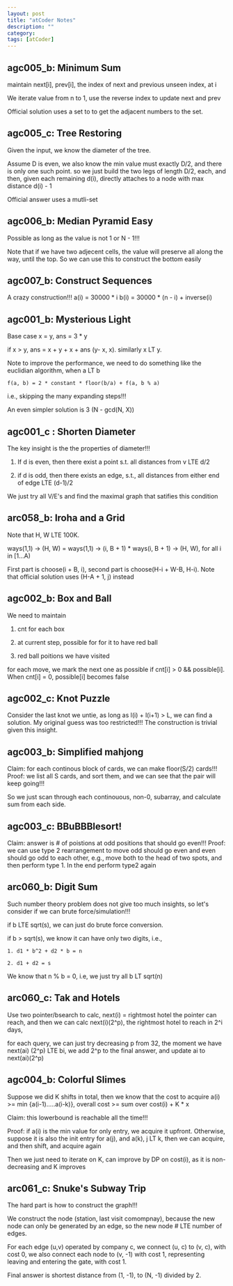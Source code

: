 ```yaml
---
layout: post
title: "atCoder Notes" 
description: ""
category: 
tags: [atCoder]
---
```


agc005_b: Minimum Sum
----------
maintain next[i], prev[i], the index of next and previous unseen index, at i 

We iterate value from n to 1, use the reverse index to update next and prev

Official solution uses a set to to get the adjacent numbers to the set.


agc005_c: Tree Restoring
---------
Given the input, we know the diameter of the tree.

Assume D is even, we also know the min value must exactly D/2, and there is only one such point. so we just build the two legs of length D/2, each, and then, given each remaining d(i), directly attaches to a node with max distance d(i) - 1 

Official answer uses a mutli-set

agc006_b: Median Pyramid Easy
---------
Possible as long as the value is not 1 or N - 1!!!

Note that if we have two adjecent cells, the value will preserve all along the way, until the top. So we can use this to construct the bottom easily


agc007_b: Construct Sequences
----------
A crazy construction!!!
a(i) = 30000 * i 
b(i) = 30000 * (n - i) + inverse(i)

agc001_b: Mysterious Light
----------
Base case x = y, ans = 3 * y

if x > y, ans  = x + y + x + ans (y- x, x). similarly x LT y.

Note to improve the performance, we need to do something like the euclidian algorithm, when a LT b

```
f(a, b) = 2 * constant * floor(b/a) + f(a, b % a)
```
i.e., skipping the many expanding steps!!!

An even simpler solution is 3 (N - gcd(N, X))

agc001_c : Shorten Diameter
---------
The key insight is the the properties of diameter!!!

1. If d is even, then there exist a point s.t. all distances from v LTE d/2

2. if d is odd, then there exists an edge, s.t., all distances from either end of edge LTE (d-1)/2

We just try all V/E's and find the maximal graph that satifies this condition 


arc058_b: Iroha and a Grid
----------
Note that H, W LTE 100K.  

ways(1,1) -> (H, W) = ways(1,1) -> (i, B + 1) *  ways(i, B + 1) -> (H, W), for all i in [1...A)

First part is choose(i + B, i), second part is choose(H-i + W-B, H-i). Note that official solution uses  (H-A + 1, j) instead



agc002_b: Box and Ball
--------
We need to maintain 
1. cnt for each box

2. at current step, possible for for it to have red ball

3. red ball poitions we have visited

for each move, we mark the next one as possible if cnt[i] > 0 && possible[i]. When cnt[i] = 0, possible[i] becomes false


agc002_c: Knot Puzzle
---------
Consider the last knot we untie, as long as l(i) + l(i+1) > L, we can find a solution. My original guess was too restricted!!! The construction is trivial given this insight.


agc003_b: Simplified mahjong
---------
Claim: for each continous block of cards, we can make floor(S/2) cards!!!
Proof: we list all S cards, and sort them, and we can see that the pair will keep going!!!

So we just scan through each continouous, non-0, subarray, and calculate sum from each side.


agc003_c: BBuBBBlesort!
--------
Claim: answer is # of poistions at odd positions that should go even!!!
Proof: we can use type 2 rearrangement to move odd should go even and even should go odd to each other, e.g., move both to the head of two spots, and then perform type 1. In the end perform type2 again

arc060_b: Digit Sum
--------
Such number theory problem does not give too much insights, so let's consider if we can brute force/simulation!!!

if b LTE sqrt(s), we can just do brute force conversion. 

if b > sqrt(s), we know it can have only two digits, i.e., 

```
1. d1 * b^2 + d2 * b = n

2. d1 + d2 = s
```

We know that n % b = 0, i.e, we just try all b LT sqrt(n)


arc060_c: Tak and Hotels
-------
Use two pointer/bsearch to calc, next(i) = rightmost hotel the pointer can reach, and then we can calc next(i)(2^p), the rightmost hotel to reach in 2^i days,

for each query, we can just try decreasing p from 32, the moment we have next(ai) (2^p) LTE bi, we add 2^p to the final answer, and update ai to next(ai)(2^p)

agc004_b: Colorful Slimes 
--------
Suppose we did K shifts in total, then we know that the cost to acquire a(i) >= min {a(i-1).....a(i-k)}, overall cost >= sum over cost(i) + K * x

Claim: this lowerbound is reachable all the time!!!

Proof: if a(i) is the min value for only entry, we acquire it upfront. Otherwise, suppose it is also the init entry for a(j), and a(k), j LT k, then we can acquire, and then shift, and acquire again

Then we just need to iterate on K, can improve by DP on cost(i), as it is non-decreasing and K improves


arc061_c: Snuke's Subway Trip
--------
The hard part is how to construct the graph!!!

We construct the node (station, last visit comompnay), because the new node can only be generated by an edge, so the new node # LTE number of edges. 

For each edge (u,v) operated by company c, we connect (u, c) to (v, c), with cost 0, we also connect each node to (v, -1) with cost 1, representing leaving and entering the gate, with cost 1. 

Final answer is shortest distance from (1, -1), to (N, -1) divided by 2.
